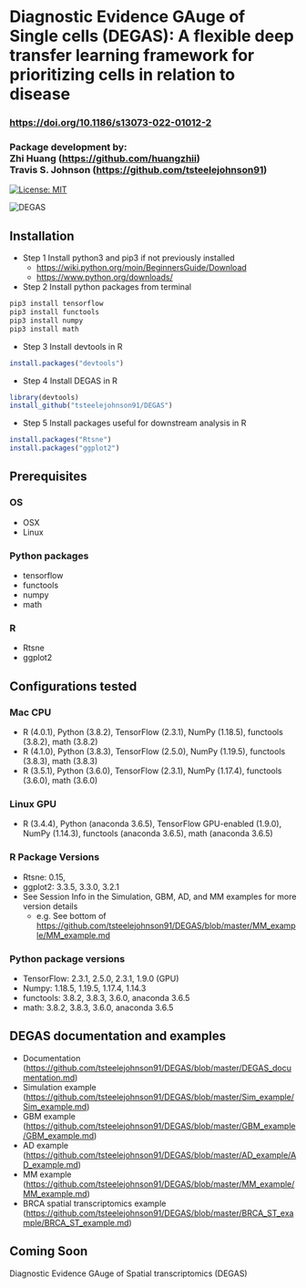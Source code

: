 # Diagnostic Evidence GAuge of Single cells (DEGAS): A flexible deep transfer learning framework for prioritizing cells in relation to disease
### https://doi.org/10.1186/s13073-022-01012-2
### Package development by: <br>Zhi Huang (https://github.com/huangzhii)<br>Travis S. Johnson (https://github.com/tsteelejohnson91)

<!-- Google tag (gtag.js) -->
<script async src="https://www.googletagmanager.com/gtag/js?id=G-G8KBCK5XT5"></script>
<script>
  window.dataLayer = window.dataLayer || [];
  function gtag(){dataLayer.push(arguments);}
  gtag('js', new Date());

  gtag('config', 'G-G8KBCK5XT5');
</script>

[![License: MIT](https://img.shields.io/badge/License-MIT-yellow.svg)](https://opensource.org/licenses/MIT)

![DEGAS](figures/DEGAS.png "DEGAS")

## Installation
* Step 1 Install python3 and pip3 if not previously installed 
  * https://wiki.python.org/moin/BeginnersGuide/Download
  * https://www.python.org/downloads/
* Step 2 Install python packages from terminal
```bash
pip3 install tensorflow
pip3 install functools
pip3 install numpy
pip3 install math
```
* Step 3 Install devtools in R
```R
install.packages("devtools")
```
* Step 4 Install DEGAS in R
```R
library(devtools)
install_github("tsteelejohnson91/DEGAS")
```
* Step 5 Install packages useful for downstream analysis in R
```R
install.packages("Rtsne")
install.packages("ggplot2")
```
## Prerequisites

### OS
* OSX
* Linux

### Python packages
* tensorflow
* functools
* numpy
* math

### R
* Rtsne
* ggplot2

## Configurations tested

### Mac CPU
* R (4.0.1), Python (3.8.2), TensorFlow (2.3.1), NumPy (1.18.5), functools (3.8.2), math (3.8.2)
* R (4.1.0), Python (3.8.3), TensorFlow (2.5.0), NumPy (1.19.5), functools (3.8.3), math (3.8.3)
* R (3.5.1), Python (3.6.0), TensorFlow (2.3.1), NumPy (1.17.4), functools (3.6.0), math (3.6.0)

### Linux GPU
* R (3.4.4), Python (anaconda 3.6.5), TensorFlow GPU-enabled (1.9.0), NumPy (1.14.3), functools (anaconda 3.6.5), math (anaconda 3.6.5)

### R Package Versions
* Rtsne: 0.15, 
* ggplot2: 3.3.5, 3.3.0, 3.2.1
* See Session Info in the Simulation, GBM, AD, and MM examples for more version details
  * e.g. See bottom of https://github.com/tsteelejohnson91/DEGAS/blob/master/MM_example/MM_example.md

### Python package versions
* TensorFlow: 2.3.1, 2.5.0, 2.3.1, 1.9.0 (GPU)
* Numpy: 1.18.5, 1.19.5, 1.17.4, 1.14.3
* functools: 3.8.2, 3.8.3, 3.6.0, anaconda 3.6.5
* math: 3.8.2, 3.8.3, 3.6.0, anaconda 3.6.5

## DEGAS documentation and examples
* Documentation (https://github.com/tsteelejohnson91/DEGAS/blob/master/DEGAS_documentation.md)
* Simulation example (https://github.com/tsteelejohnson91/DEGAS/blob/master/Sim_example/Sim_example.md)
* GBM example (https://github.com/tsteelejohnson91/DEGAS/blob/master/GBM_example/GBM_example.md)
* AD example (https://github.com/tsteelejohnson91/DEGAS/blob/master/AD_example/AD_example.md)
* MM example (https://github.com/tsteelejohnson91/DEGAS/blob/master/MM_example/MM_example.md)
* BRCA spatial transcriptomics example (https://github.com/tsteelejohnson91/DEGAS/blob/master/BRCA_ST_example/BRCA_ST_example.md)

## Coming Soon
Diagnostic Evidence GAuge of Spatial transcriptomics (DEGAS)




